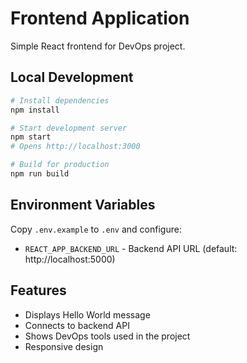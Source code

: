 # Frontend Application

Simple React frontend for DevOps project.

## Local Development

```bash
# Install dependencies
npm install

# Start development server
npm start
# Opens http://localhost:3000

# Build for production
npm run build
```

## Environment Variables

Copy `.env.example` to `.env` and configure:
- `REACT_APP_BACKEND_URL` - Backend API URL (default: http://localhost:5000)

## Features

- Displays Hello World message
- Connects to backend API
- Shows DevOps tools used in the project
- Responsive design
